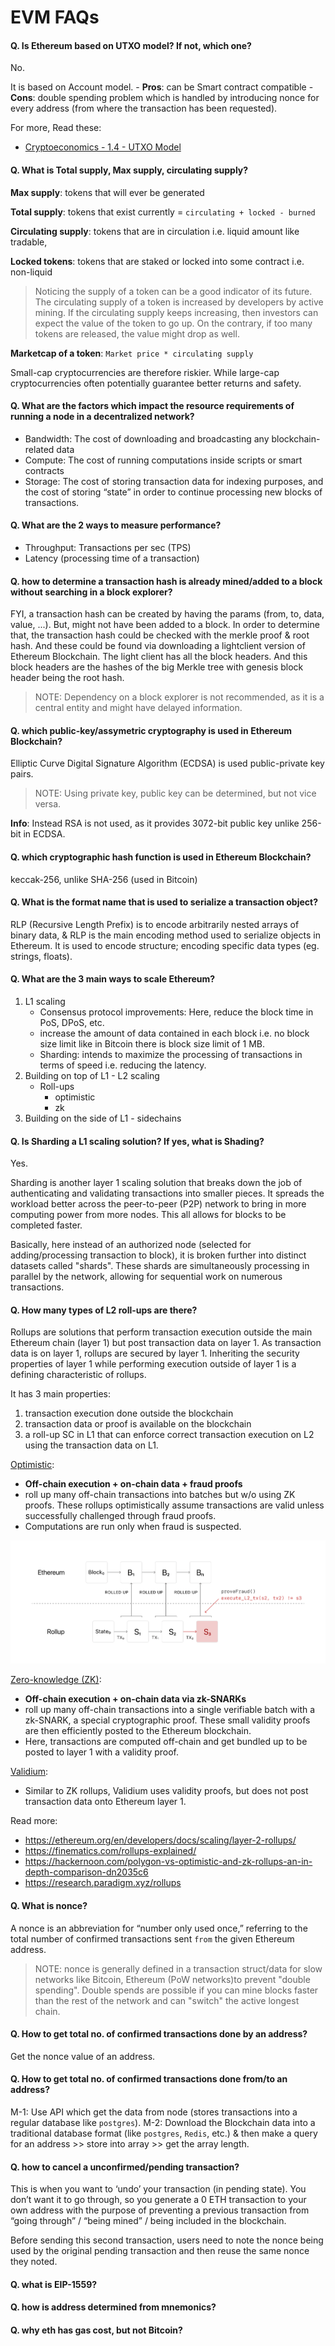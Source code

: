# EVM FAQs

#### Q. Is Ethereum based on UTXO model? If not, which one?
No.

It is based on Account model.
	- __Pros__: can be Smart contract compatible
	- __Cons__: double spending problem which is handled by introducing nonce for every address (from where the transaction has been requested).

For more, Read these:

- [Cryptoeconomics - 1.4 - UTXO Model](https://www.youtube.com/watch?v=-xoCoZGJ9AQ)

#### Q. What is Total supply, Max supply, circulating supply?
__Max supply__: tokens that will ever be generated

__Total supply__: tokens that exist currently = `circulating + locked - burned`

__Circulating supply__: tokens that are in circulation i.e. liquid amount like tradable,

__Locked tokens__: tokens that are staked or locked into some contract i.e. non-liquid

> Noticing the supply of a token can be a good indicator of its future. The circulating supply of a token is increased by developers by active mining. If the circulating supply keeps increasing, then investors can expect the value of the token to go up. On the contrary, if too many tokens are released, the value might drop as well.

__Marketcap of a token__: `Market price * circulating supply`

Small-cap cryptocurrencies are therefore riskier. While large-cap cryptocurrencies often potentially guarantee better returns and safety.

#### Q. What are the factors which impact the resource requirements of running a node in a decentralized network?
- Bandwidth: The cost of downloading and broadcasting any blockchain-related data
- Compute: The cost of running computations inside scripts or smart contracts
- Storage: The cost of storing transaction data for indexing purposes, and the cost of storing “state” in order to continue processing new blocks of transactions.

#### Q. What are the 2 ways to measure performance?
- Throughput: Transactions per sec (TPS)
- Latency (processing time of a transaction)

#### Q. how to determine a transaction hash is already mined/added to a block without searching in a block explorer?
FYI, a transaction hash can be created by having the params (from, to, data, value, ...). But, might not have been added to a block. In order to determine that, the transaction hash could be checked with the merkle proof & root hash. And these could be found via downloading a lightclient version of Ethereum Blockchain. The light client has all the block headers. And this block headers are the hashes of the big Merkle tree with genesis block header being the root hash.

> NOTE: Dependency on a block explorer is not recommended, as it is a central entity and might have delayed information.

#### Q. which public-key/assymetric cryptography is used in Ethereum Blockchain?
Elliptic Curve Digital Signature Algorithm (ECDSA) is used public-private key pairs.

> NOTE: Using private key, public key can be determined, but not vice versa.

__Info__: Instead RSA is not used, as it provides 3072-bit public key unlike 256-bit in ECDSA.

#### Q. which cryptographic hash function is used in Ethereum Blockchain?
keccak-256, unlike SHA-256 (used in Bitcoin)

#### Q. What is the format name that is used to serialize a transaction object?
RLP (Recursive Length Prefix) is to encode arbitrarily nested arrays of binary data, & RLP is the main encoding method used to serialize objects in Ethereum. It is used to encode structure; encoding specific data types (eg. strings, floats).

#### Q. What are the 3 main ways to scale Ethereum?
1. L1 scaling
	- Consensus protocol improvements: Here, reduce the block time in PoS, DPoS, etc.
	- increase the amount of data contained in each block i.e. no block size limit like in Bitcoin there is block size limit of 1 MB.
	- Sharding: intends to maximize the processing of transactions in terms of speed i.e. reducing the latency.
2. Building on top of L1 - L2 scaling
	- Roll-ups
		+ optimistic
		+ zk
3. Building on the side of L1 - sidechains

#### Q. Is Sharding a L1 scaling solution? If yes, what is Shading?
Yes.

Sharding is another layer 1 scaling solution that breaks down the job of authenticating and validating transactions into smaller pieces. It spreads the workload better across the peer-to-peer (P2P) network to bring in more computing power from more nodes. This all allows for blocks to be completed faster.

Basically, here instead of an authorized node (selected for adding/processing transaction to block), it is broken further into distinct datasets called "shards". These shards are simultaneously processing in parallel by the network, allowing for sequential work on numerous transactions.


#### Q. How many types of L2 roll-ups are there?
Rollups are solutions that perform transaction execution outside the main Ethereum chain (layer 1) but post transaction data on layer 1. As transaction data is on layer 1, rollups are secured by layer 1. Inheriting the security properties of layer 1 while performing execution outside of layer 1 is a defining characteristic of rollups.

It has 3 main properties:

1. transaction execution done outside the blockchain
2. transaction data or proof is available on the blockchain
3. a roll-up SC in L1 that can enforce correct transaction execution on L2 using the transaction data on L1.

<u>Optimistic</u>: 

- __Off-chain execution + on-chain data + fraud proofs__
- roll up many off-chain transactions into batches but w/o using ZK proofs. These rollups optimistically assume transactions are valid unless successfully challenged through fraud proofs.
- Computations are run only when fraud is suspected. 

![optimistic rollup](images/optimistic-rollups.png)

<u>Zero-knowledge (ZK)</u>:

- __Off-chain execution + on-chain data via zk-SNARKs__
- roll up many off-chain transactions into a single verifiable batch with a zk-SNARK, a special cryptographic proof. These small validity proofs are then efficiently posted to the Ethereum blockchain.
- Here, transactions are computed off-chain and get bundled up to be posted to layer 1 with a validity proof.

<u>Validium</u>:
- Similar to ZK rollups, Validium uses validity proofs, but does not post transaction data onto Ethereum layer 1.


Read more:

- https://ethereum.org/en/developers/docs/scaling/layer-2-rollups/
- https://finematics.com/rollups-explained/
- https://hackernoon.com/polygon-vs-optimistic-and-zk-rollups-an-in-depth-comparison-dn2035c6
- https://research.paradigm.xyz/rollups

#### Q. What is nonce?
A nonce is an abbreviation for “number only used once,” referring to the total number of confirmed transactions sent `from` the given Ethereum address.

> NOTE: nonce is generally defined in a transaction struct/data for slow networks like Bitcoin, Ethereum (PoW networks)to prevent "double spending".
> Double spends are possible if you can mine blocks faster than the rest of the network and can "switch" the active longest chain.

#### Q. How to get total no. of confirmed transactions done by an address?
Get the nonce value of an address.

#### Q. How to get total no. of confirmed transactions done from/to an address?
M-1: Use API which get the data from node (stores transactions into a regular database like `postgres`).
M-2: Download the Blockchain data into a traditional database format (like `postgres`, `Redis`, etc.) & then make a query for an address >> store into array >> get the array length.

#### Q. how to cancel a unconfirmed/pending transaction?
This is when you want to ‘undo’ your transaction (in pending state). You don’t want it to go through, so you generate a 0 ETH transaction to your own address with the purpose of preventing a previous transaction from “going through” / “being mined” / being included in the blockchain.

Before sending this second transaction, users need to note the nonce being used by the original pending transaction and then reuse the same nonce they noted.

#### Q. what is EIP-1559?
#### Q. how is address determined from mnemonics?
#### Q. why eth has gas cost, but not Bitcoin?